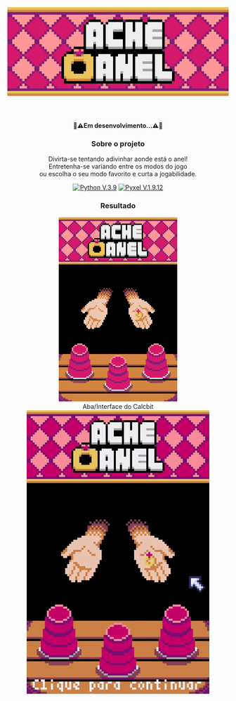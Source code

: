<div align="center">
<header>
<img src="img/icon.png" type="image/png" alt="Ache O Anel Icon">
</header>

<div>
  <h4>🚧⚠️Em desenvolvimento...⚠️🚧</h4>
</div>

<div>
  <h3>Sobre o projeto</h3>
  <p>Divirta-se tentando adivinhar aonde está o anel!</br>
Entretenha-se variando entre os modos do jogo </br> ou escolha o seu modo favorito e curta a jogabilidade.</p>
  <p>
    <a href="https://www.python.org/">
      <img src="https://img.shields.io/badge/Python-3776AB?style=for-the-badge&logo=python&logoColor=white" alt="Python V.3.9" ></a>
    <a href="https://github.com/kitao/pyxel">
      <img src="https://img.shields.io/badge/Pyxel-v1.9.12-blue?style=for-the-badge&logo=python&logoColor=white" alt="Pyxel V.1.9.12" ></a>
  </p>
</div>

<div>
  <h3>Resultado</h3>
  <figure>
    <img src="img/interface.png" type="image/png" alt="Interface do Game"></br>
    <figcaption>Aba/Interface do Calcbit</figcaption>
   <img src="img/Ache O Anel.gif" type="image/gif" alt="Game gif">
  </figure>
</div>
</div>
